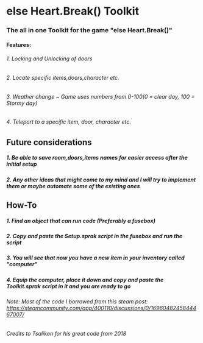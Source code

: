 # else Heart.Break() Toolkit

### The all in one Toolkit for the game "else Heart.Break()"


#### Features:
###### 1. Locking and Unlocking of doors
###### 2. Locate specific items,doors,character etc.
###### 3. Weather change ~ Game uses numbers from 0-100(0 = clear day, 100 = Stormy day)
###### 4. Teleport to a specific item, door, character etc.


## Future considerations
##### 1. Be able to save room,doors,items names for easier access after the initial setup
##### 2. Any other ideas that might come to my mind and I will try to implement them or maybe automate some of the existing ones



## How-To
##### 1. Find an object that can run code (Preferably a fusebox)
##### 2. Copy and paste the Setup.sprak script in the fusebox and run the script
##### 3. You will see that now you have a new item in your inventory called "computer"
##### 4. Equip the computer, place it down and copy and paste the Toolkit.sprak script in it and you are ready to go


###### Note: Most of the code I borrowed from this steam post: https://steamcommunity.com/app/400110/discussions/0/1696048245844467007/
###### Credits to Tsalikon for his great code from 2018